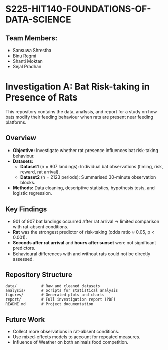 # S225-HIT140-FOUNDATIONS-OF-DATA-SCIENCE

## Team Members:

- Sansuwa Shrestha
- Binu Regmi
- Shanti Moktan
- Sejal Pradhan

# Investigation A: Bat Risk-taking in Presence of Rats

This repository contains the data, analysis, and report for a study on how bats modify their feeding behaviour when rats are present near feeding platforms.

## Overview

- **Objective:** Investigate whether rat presence influences bat risk-taking behaviour.
- **Datasets:**
  - **Dataset1** (n = 907 landings): Individual bat observations (timing, risk, reward, rat arrival).
  - **Dataset2** (n = 2123 periods): Summarised 30-minute observation blocks.
- **Methods:** Data cleaning, descriptive statistics, hypothesis tests, and logistic regression.

## Key Findings

- 901 of 907 bat landings occurred after rat arrival → limited comparison with rat-absent conditions.
- **Rat** was the strongest predictor of risk-taking (odds ratio ≈ 0.05, p < 0.001).
- **Seconds after rat arrival** and **hours after sunset** were not significant predictors.
- Behavioural differences with and without rats could not be directly assessed.

## Repository Structure

```
data/           # Raw and cleaned datasets
analysis/       # Scripts for statistical analysis
figures/        # Generated plots and charts
report/         # Full investigation report (PDF)
README.md       # Project documentation
```

## Future Work

- Collect more observations in rat-absent conditions.
- Use mixed-effects models to account for repeated measures.
- Influence of Weather on both animals food competition.
